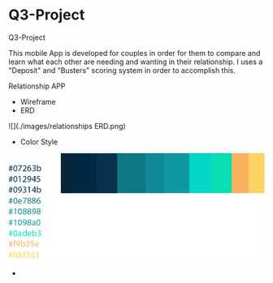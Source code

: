 # Q3-Project
Q3-Project

This  mobile App is developed for couples in order for them to compare and learn what each other are needing and wanting in their relationship.  I uses a "Deposit" and "Busters" scoring system in order to accomplish this.

Relationship APP

- Wireframe
- ERD

![](./images/relationships ERD.png)



- Color Style

![](./images/colors.png)

-
